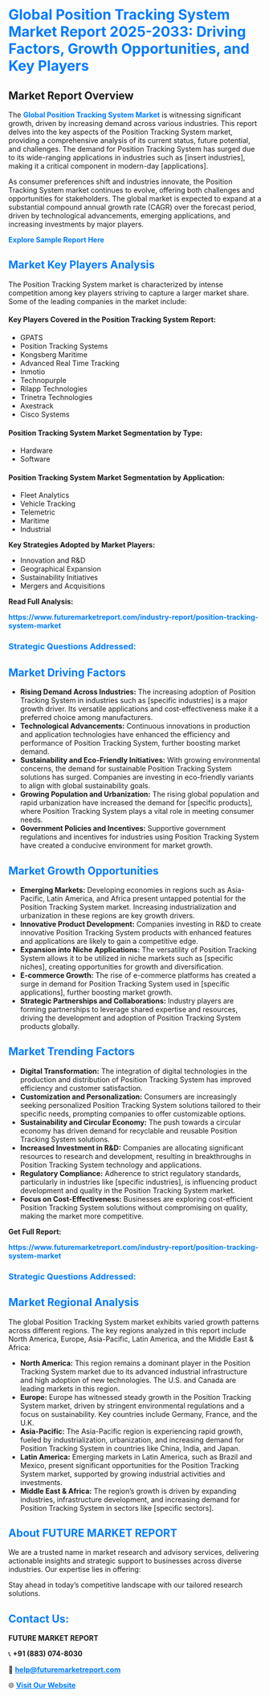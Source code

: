 <h1 style="color: #007BFF;">Global Position Tracking System Market Report 2025-2033: Driving Factors, Growth Opportunities, and Key Players</h1>

<section id="overview">
<h2>Market Report Overview</h2>
<p>The <a href="https://www.futuremarketreport.com/industry-report/position-tracking-system-market" style="color: #007BFF; text-decoration: none;"><strong>Global Position Tracking System Market</strong></a> is witnessing significant growth, driven by increasing demand across various industries. This report delves into the key aspects of the Position Tracking System market, providing a comprehensive analysis of its current status, future potential, and challenges. The demand for Position Tracking System has surged due to its wide-ranging applications in industries such as [insert industries], making it a critical component in modern-day [applications].</p>
<p>As consumer preferences shift and industries innovate, the Position Tracking System market continues to evolve, offering both challenges and opportunities for stakeholders. The global market is expected to expand at a substantial compound annual growth rate (CAGR) over the forecast period, driven by technological advancements, emerging applications, and increasing investments by major players.</p>
</section>

<section id="overview">
<p><a href="https://www.futuremarketreport.com/request-sample/reportId=63854" style="color: #007BFF; text-decoration: none;"><strong>Explore Sample Report Here</strong></a></p>
</section>

<section id="key-players">
<h2 style="color: #007BFF;">Market Key Players Analysis</h2>
<p>The Position Tracking System market is characterized by intense competition among key players striving to capture a larger market share. Some of the leading companies in the market include:</p>
<h4>Key Players Covered in the Position Tracking System Report:</h4>
<ul><li>GPATS</li><li>Position Tracking Systems</li><li>Kongsberg Maritime</li><li>Advanced Real Time Tracking</li><li>Inmotio</li><li>Technopurple</li><li>Rilapp Technologies</li><li>Trinetra Technologies</li><li>Axestrack</li><li>Cisco Systems</li></ul>
<h4>Position Tracking System Market Segmentation by Type:</h4>
<ul><li>Hardware</li><li>Software</li></ul>

<h4>Position Tracking System Market Segmentation by Application:</h4>
<ul><li>Fleet Analytics</li><li>Vehicle Tracking</li><li>Telemetric</li><li>Maritime</li><li>Industrial</li></ul>
<p><strong>Key Strategies Adopted by Market Players:</strong></p>
<ul>
<li>Innovation and R&D</li>
<li>Geographical Expansion</li>
<li>Sustainability Initiatives</li>
<li>Mergers and Acquisitions</li>
</ul>
</section>

<section>
<p><strong>Read Full Analysis: </strong></p><a href="https://www.futuremarketreport.com/industry-report/position-tracking-system-market" style="color: #007BFF; text-decoration: none;"><strong>https://www.futuremarketreport.com/industry-report/position-tracking-system-market</strong></a>
<h3 style="color: #007BFF;">Strategic Questions Addressed:</h3>
</section>

<section id="driving-factors">
<h2 style="color: #007BFF;">Market Driving Factors</h2>
<ul>
<li><strong>Rising Demand Across Industries:</strong> The increasing adoption of Position Tracking System in industries such as [specific industries] is a major growth driver. Its versatile applications and cost-effectiveness make it a preferred choice among manufacturers.</li>
<li><strong>Technological Advancements:</strong> Continuous innovations in production and application technologies have enhanced the efficiency and performance of Position Tracking System, further boosting market demand.</li>
<li><strong>Sustainability and Eco-Friendly Initiatives:</strong> With growing environmental concerns, the demand for sustainable Position Tracking System solutions has surged. Companies are investing in eco-friendly variants to align with global sustainability goals.</li>
<li><strong>Growing Population and Urbanization:</strong> The rising global population and rapid urbanization have increased the demand for [specific products], where Position Tracking System plays a vital role in meeting consumer needs.</li>
<li><strong>Government Policies and Incentives:</strong> Supportive government regulations and incentives for industries using Position Tracking System have created a conducive environment for market growth.</li>
</ul>
</section>

<section id="growth-opportunities">
<h2 style="color: #007BFF;">Market Growth Opportunities</h2>
<ul>
<li><strong>Emerging Markets:</strong> Developing economies in regions such as Asia-Pacific, Latin America, and Africa present untapped potential for the Position Tracking System market. Increasing industrialization and urbanization in these regions are key growth drivers.</li>
<li><strong>Innovative Product Development:</strong> Companies investing in R&D to create innovative Position Tracking System products with enhanced features and applications are likely to gain a competitive edge.</li>
<li><strong>Expansion into Niche Applications:</strong> The versatility of Position Tracking System allows it to be utilized in niche markets such as [specific niches], creating opportunities for growth and diversification.</li>
<li><strong>E-commerce Growth:</strong> The rise of e-commerce platforms has created a surge in demand for Position Tracking System used in [specific applications], further boosting market growth.</li>
<li><strong>Strategic Partnerships and Collaborations:</strong> Industry players are forming partnerships to leverage shared expertise and resources, driving the development and adoption of Position Tracking System products globally.</li>
</ul>
</section>

<section id="trending-factors">
<h2 style="color: #007BFF;">Market Trending Factors</h2>
<ul>
<li><strong>Digital Transformation:</strong> The integration of digital technologies in the production and distribution of Position Tracking System has improved efficiency and customer satisfaction.</li>
<li><strong>Customization and Personalization:</strong> Consumers are increasingly seeking personalized Position Tracking System solutions tailored to their specific needs, prompting companies to offer customizable options.</li>
<li><strong>Sustainability and Circular Economy:</strong> The push towards a circular economy has driven demand for recyclable and reusable Position Tracking System solutions.</li>
<li><strong>Increased Investment in R&D:</strong> Companies are allocating significant resources to research and development, resulting in breakthroughs in Position Tracking System technology and applications.</li>
<li><strong>Regulatory Compliance:</strong> Adherence to strict regulatory standards, particularly in industries like [specific industries], is influencing product development and quality in the Position Tracking System market.</li>
<li><strong>Focus on Cost-Effectiveness:</strong> Businesses are exploring cost-efficient Position Tracking System solutions without compromising on quality, making the market more competitive.</li>
</ul>
</section>

<section>
<p><strong>Get Full Report: </strong></p><a href="https://www.futuremarketreport.com/industry-report/position-tracking-system-market" style="color: #007BFF; text-decoration: none;"><strong>https://www.futuremarketreport.com/industry-report/position-tracking-system-market</strong></a>
<h3 style="color: #007BFF;">Strategic Questions Addressed:</h3>
</section>


<section id="regional-analysis">
<h2 style="color: #007BFF;">Market Regional Analysis</h2>
<p>The global Position Tracking System market exhibits varied growth patterns across different regions. The key regions analyzed in this report include North America, Europe, Asia-Pacific, Latin America, and the Middle East & Africa:</p>
<ul>
<li><strong>North America:</strong> This region remains a dominant player in the Position Tracking System market due to its advanced industrial infrastructure and high adoption of new technologies. The U.S. and Canada are leading markets in this region.</li>
<li><strong>Europe:</strong> Europe has witnessed steady growth in the Position Tracking System market, driven by stringent environmental regulations and a focus on sustainability. Key countries include Germany, France, and the U.K.</li>
<li><strong>Asia-Pacific:</strong> The Asia-Pacific region is experiencing rapid growth, fueled by industrialization, urbanization, and increasing demand for Position Tracking System in countries like China, India, and Japan.</li>
<li><strong>Latin America:</strong> Emerging markets in Latin America, such as Brazil and Mexico, present significant opportunities for the Position Tracking System market, supported by growing industrial activities and investments.</li>
<li><strong>Middle East & Africa:</strong> The region’s growth is driven by expanding industries, infrastructure development, and increasing demand for Position Tracking System in sectors like [specific sectors].</li>
</ul>
</section>

<footer>
<h2 style="color: #007BFF;">About FUTURE MARKET REPORT</h2>
<p>We are a trusted name in market research and advisory services, delivering actionable insights and strategic support to businesses across diverse industries. Our expertise lies in offering:</p>

<p>Stay ahead in today’s competitive landscape with our tailored research solutions.</p>

<h2 style="color: #007BFF;">Contact Us:</h2>
<p><strong>FUTURE MARKET REPORT</strong></p>
<p>📞 <strong>+91 (883) 074-8030</strong></p>
<p>📧 <strong><a href="mailto:help@futuremarketreport.com" style="color: #007BFF;">help@futuremarketreport.com</a></strong></p>
<p>🌐 <strong><a href="https://www.futuremarketreport.com/" style="color: #007BFF;">Visit Our Website</a></strong></p>
</footer>